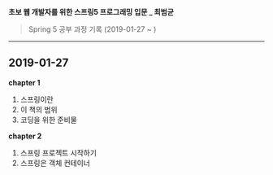 **초보 웹 개발자를 위한 스프링5 프로그래밍 입문 _ 최범균**  
> Spring 5 공부 과정 기록  (2019-01-27 ~ )

***
**2019-01-27**  
---
****chapter 1****
1. 스프링이란  
2. 이 책의 범위  
3. 코딩을 위한 준비물  

****chapter 2****  
1. 스프링 프로젝트 시작하기  
2. 스프링은 객체 컨테이너  

